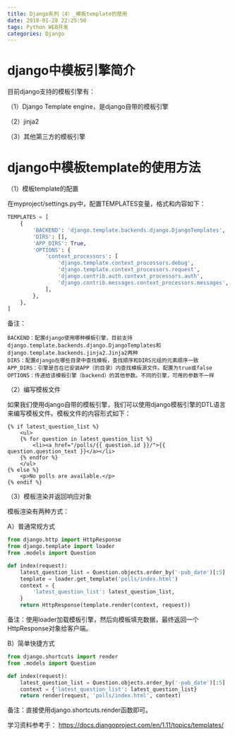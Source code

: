 ```yaml
---
title: Django系列（4）_模板template的使用
date: 2018-01-28 22:25:50
tags: Python WEB开发
categories: Django
---
```


# django中模板引擎简介

目前django支持的模板引擎有：

（1）Django Template engine，是django自带的模板引擎

（2）jinja2

（3）其他第三方的模板引擎

# django中模板template的使用方法

（1）模板template的配置

在myproject/settings.py中，配置TEMPLATES变量，格式和内容如下：

```python
TEMPLATES = [
    {   
        'BACKEND': 'django.template.backends.django.DjangoTemplates',
        'DIRS': [],
        'APP_DIRS': True,
        'OPTIONS': {
            'context_processors': [
                'django.template.context_processors.debug',
                'django.template.context_processors.request',
                'django.contrib.auth.context_processors.auth',
                'django.contrib.messages.context_processors.messages',
            ],
        },
    },
]
```

备注：

	BACKEND：配置django使用哪种模板引擎，目前支持django.template.backends.django.DjangoTemplates和django.template.backends.jinja2.Jinja2两种
	DIRS：配置django在哪些目录中查找模板，查找顺序和DIRS元组的元素顺序一致
	APP_DIRS：引擎是否在已安装APP（的目录）内查找模板源文件。配置为true或false
	OPTIONS：传递给该模板引擎（backend）的其他参数。不同的引擎，可用的参数不一样

（2）编写模板文件

如果我们使用django自带的模板引擎，我们可以使用django模板引擎的DTL语言来编写模板文件。模板文件的内容形式如下：

```
{% if latest_question_list %}
    <ul>
    {% for question in latest_question_list %}
        <li><a href="/polls/{{ question.id }}/">{{ question.question_text }}</a></li>
    {% endfor %}
    </ul>
{% else %}
    <p>No polls are available.</p>
{% endif %}
```

（3）模板渲染并返回响应对象

模板渲染有两种方式：

A）普通常规方式

```python
from django.http import HttpResponse
from django.template import loader
from .models import Question

def index(request):
    latest_question_list = Question.objects.order_by('-pub_date')[:5]
    template = loader.get_template('polls/index.html')
    context = {
        'latest_question_list': latest_question_list,
    }
    return HttpResponse(template.render(context, request))
```

备注：使用loader加载模板引擎，然后向模板填充数据，最终返回一个HttpResponse对象给客户端。

B）简单快捷方式

```python
from django.shortcuts import render
from .models import Question

def index(request):
    latest_question_list = Question.objects.order_by('-pub_date')[:5]
    context = {'latest_question_list': latest_question_list}
    return render(request, 'polls/index.html', context)
```

备注：直接使用django.shortcuts.render函数即可。


学习资料参考于：
https://docs.djangoproject.com/en/1.11/topics/templates/

